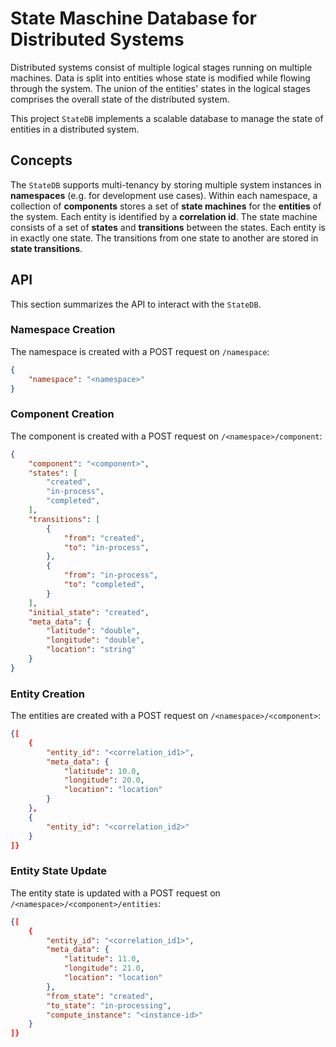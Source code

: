 # State Maschine Database for Distributed Systems

Distributed systems consist of multiple logical stages running on multiple machines.
Data is split into entities whose state is modified while flowing through the system.
The union of the entities' states in the logical stages comprises the overall state of the distributed system.

This project `StateDB` implements a scalable database to manage the state of entities in a distributed system.


## Concepts

The `StateDB` supports multi-tenancy by storing multiple system instances in **namespaces** (e.g. for development use cases).
Within each namespace, a collection of **components** stores a set of **state machines** for the **entities** of the system.
Each entity is identified by a **correlation id**.
The state machine consists of a set of **states** and **transitions** between the states.
Each entity is in exactly one state.
The transitions from one state to another are stored in **state transitions**.


## API

This section summarizes the API to interact with the `StateDB`.


### Namespace Creation

The namespace is created with a POST request on `/namespace`:

```json
{
    "namespace": "<namespace>"
}
```


### Component Creation

The component is created with a POST request on `/<namespace>/component`:

```json
{
    "component": "<component>",
    "states": [
        "created",
        "in-process",
        "completed",
    ],
    "transitions": [
        {
            "from": "created",
            "to": "in-process",
        },
        {
            "from": "in-process",
            "to": "completed",
        }
    ],
    "initial_state": "created",
    "meta_data": {
        "latitude": "double",
        "longitude": "double",
        "location": "string"
    }
}
```


### Entity Creation

The entities are created with a POST request on `/<namespace>/<component>`:

```json
{[
    {
        "entity_id": "<correlation_id1>",
        "meta_data": {
            "latitude": 10.0,
            "longitude": 20.0,
            "location": "location"
        }
    },
    {
        "entity_id": "<correlation_id2>"
    }
]}
```


### Entity State Update

The entity state is updated with a POST request on `/<namespace>/<component>/entities`:

```json
{[
    {
        "entity_id": "<correlation_id1>",
        "meta_data": {
            "latitude": 11.0,
            "longitude": 21.0,
            "location": "location"
        },
        "from_state": "created",
        "to_state": "in-processing",
        "compute_instance": "<instance-id>" 
    }
]}
```